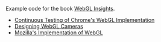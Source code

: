 Example code for the book [WebGL Insights](http://www.webglinsights.com).

* [Continuous Testing of Chrome's WebGL Implementation](Continuous-Testing-of-Chromes-WebGL-Implementation)
* [Designing WebGL Cameras](Designing-WebGL-Cameras)
* [Mozilla's Implementation of WebGL](Mozillas-Implementation-of-WebGL)
